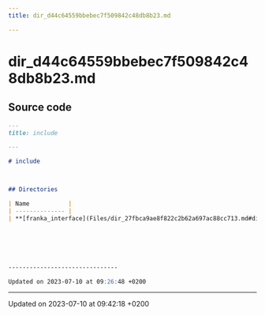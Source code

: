 ```yaml
---
title: dir_d44c64559bbebec7f509842c48db8b23.md

---
```


# dir_d44c64559bbebec7f509842c48db8b23.md






## Source code

```markdown
---
title: include

---

# include



## Directories

| Name           |
| -------------- |
| **[franka_interface](Files/dir_27fbca9ae8f822c2b62a697ac88cc713.md#dir-franka-interface)**  |






-------------------------------

Updated on 2023-07-10 at 09:26:48 +0200
```


-------------------------------

Updated on 2023-07-10 at 09:42:18 +0200
